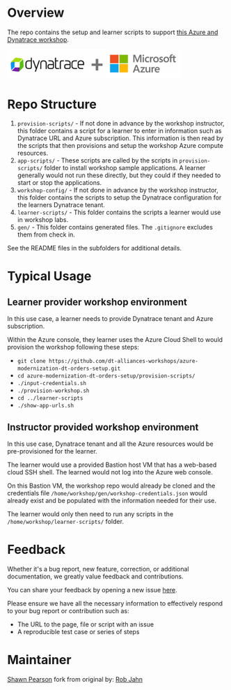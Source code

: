 # Overview

The repo contains the setup and learner scripts to support [this Azure and Dynatrace workshop](http://azure-modernize-workshop.alliances.dynatracelabs.com/).

<img src="dt-azure.png" width="400"/> 

# Repo Structure

1. `provision-scripts/` - If not done in advance by the workshop instructor, this folder contains a script for a learner to enter in information such as Dynatrace URL and Azure subscription. This information is then read by the scripts that then provisions and setup the workshop Azure compute resources.
1. `app-scripts/` - These scripts are called by the scripts in `provision-scripts/` folder to install workshop sample applications.  A learner generally would not run these directly, but they could if they needed to start or stop the applications.
1. `workshop-config/` - If not done in advance by the workshop instructor, this folder contains the scripts to setup the Dynatrace configuration for the learners Dynatrace tenant.
1. `learner-scripts/` - This folder contains the scripts a learner would use in workshop labs.
1. `gen/` - This folder contains generated files.  The `.gitignore` excludes them from check in.

See the README files in the subfolders for additional details.

# Typical Usage

## Learner provider workshop environment

In this use case, a learner needs to provide Dynatrace tenant and Azure subscription.  

Within the Azure console, they learner uses the Azure Cloud Shell to would provision the workshop following these steps:
* `git clone https://github.com/dt-alliances-workshops/azure-modernization-dt-orders-setup.git` 
* `cd azure-modernization-dt-orders-setup/provision-scripts/`
* `./input-credentials.sh`
* `./provision-workshop.sh`
* `cd ../learner-scripts`
* `./show-app-urls.sh`

## Instructor provided workshop environment

In this use case, Dynatrace tenant and all the Azure resources would be pre-provisioned for the learner.

The learner would use a provided Bastion host VM that has a web-based cloud SSH shell. The learned would not log into the Azure web console.

On this Bastion VM, the workshop repo would already be cloned and the credentials file `/home/workshop/gen/workshop-credentials.json` would already exist and be populated with the information needed for their use. 

The learner would only then need to run any scripts in the `/home/workshop/learner-scripts/` folder.

# Feedback

Whether it's a bug report, new feature, correction, or additional documentation, we greatly value feedback and contributions.

You can share your feedback by opening a new issue [here](https://github.com/suchcodewow/modern-azure-DT-SaaS/issues).

Please ensure we have all the necessary information to effectively respond to your bug report or contribution such as:
* The URL to the page, file or script with an issue
* A reproducible test case or series of steps

# Maintainer

[Shawn Pearson](https://www.linkedin.com/in/shawnp) fork from original by:
[Rob Jahn](https://www.linkedin.com/in/robjahn/)
